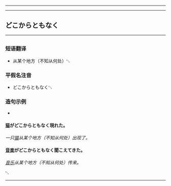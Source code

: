 # 
___
___
## どこからともなく
___
## 
### 短语翻译
- 从某个地方（不知从何处）␃

### 平假名注音
- どこからともなく␃

### 造句示例
- 

#### [猫](https://zh.wikipedia.org/wiki/猫)がどこからともなく現れた。
*一只[猫](https://zh.wikipedia.org/wiki/猫)从某个地方（不知从何处）出现了。*

#### [音楽](https://zh.wikipedia.org/wiki/音楽)がどこからともなく聞こえてきた。
*[音乐](https://zh.wikipedia.org/wiki/音楽)从某个地方（不知从何处）传来。*

␃
___

